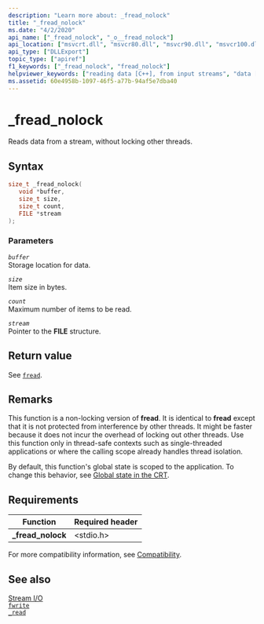 ```yaml
---
description: "Learn more about: _fread_nolock"
title: "_fread_nolock"
ms.date: "4/2/2020"
api_name: ["_fread_nolock", "_o__fread_nolock"]
api_location: ["msvcrt.dll", "msvcr80.dll", "msvcr90.dll", "msvcr100.dll", "msvcr100_clr0400.dll", "msvcr110.dll", "msvcr110_clr0400.dll", "msvcr120.dll", "msvcr120_clr0400.dll", "ucrtbase.dll", "api-ms-win-crt-stdio-l1-1-0.dll", "api-ms-win-crt-private-l1-1-0.dll"]
api_type: ["DLLExport"]
topic_type: ["apiref"]
f1_keywords: ["_fread_nolock", "fread_nolock"]
helpviewer_keywords: ["reading data [C++], from input streams", "data [C++], reading from input stream", "fread_nolock function", "_fread_nolock function", "streams [C++], reading data from"]
ms.assetid: 60e4958b-1097-46f5-a77b-94af5e7dba40
---
```

# _fread_nolock

Reads data from a stream, without locking other threads.

## Syntax

```C
size_t _fread_nolock(
   void *buffer,
   size_t size,
   size_t count,
   FILE *stream
);
```

### Parameters

*`buffer`*\
Storage location for data.

*`size`*\
Item size in bytes.

*`count`*\
Maximum number of items to be read.

*`stream`*\
Pointer to the **FILE** structure.

## Return value

See [`fread`](fread.md).

## Remarks

This function is a non-locking version of **fread**. It is identical to **fread** except that it is not protected from interference by other threads. It might be faster because it does not incur the overhead of locking out other threads. Use this function only in thread-safe contexts such as single-threaded applications or where the calling scope already handles thread isolation.

By default, this function's global state is scoped to the application. To change this behavior, see [Global state in the CRT](../global-state.md).

## Requirements

|Function|Required header|
|--------------|---------------------|
|**_fread_nolock**|\<stdio.h>|

For more compatibility information, see [Compatibility](../compatibility.md).

## See also

[Stream I/O](../stream-i-o.md)\
[`fwrite`](fwrite.md)\
[`_read`](read.md)
